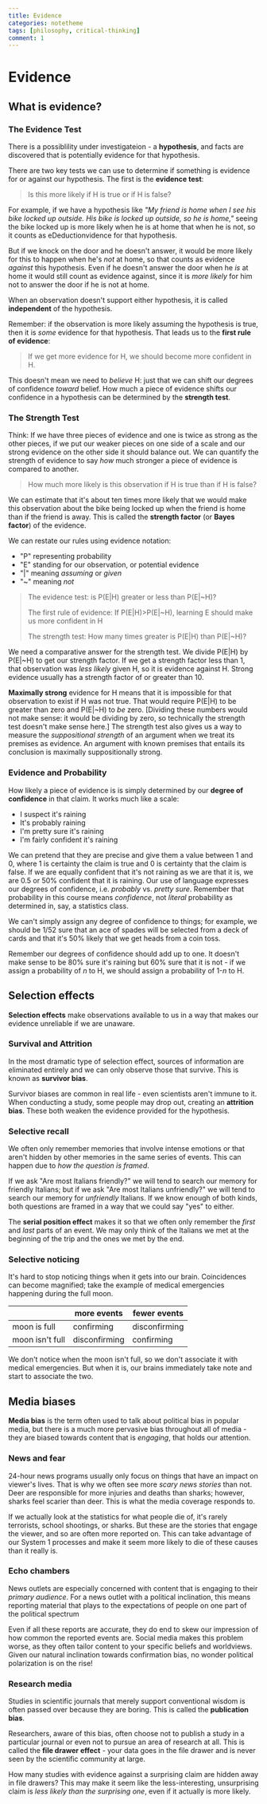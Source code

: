 ```yaml
---
title: Evidence
categories: notetheme
tags: [philosophy, critical-thinking]
comment: 1
---
```


# Evidence

## What is evidence?

### The Evidence Test

There is a possiblility under investigateion - a **hypothesis**, and facts are discovered that is potentially evidence for that hypothesis. 

There are two key tests we can use to determine if something is evidence for or against our hypothesis. The first is the **evidence test**:

> Is this more likely if H is true or if H is false?

For example, if we have a hypothesis like *"My friend is home when I see his bike locked up outside. His bike is locked up outside, so he is home,"* seeing the bike locked up is more likely when he is at home that when he is not, so it counts as eDeductionvidence for that hypothesis.

But if we knock on the door and he doesn't answer, it would be more likely for this to happen when he's *not* at home, so that counts as evidence *against* this hypothesis. Even if he doesn't answer the door when he *is* at home it would still count as evidence against, since it is *more likely* for him not to answer the door if he is not at home.

When an observation doesn't support either hypothesis, it is called **independent** of the hypothesis.

Remember: if the observation is more likely assuming the hypothesis is true, then it is *some* evidence for that hypothesis. That leads us to the **first rule of evidence**:

> If we get more evidence for H, we should become more confident in H.

This doesn't mean we need to *believe* H: just that we can shift our degrees of confidence *toward* belief. How much a piece of evidence shifts our confidence in a hypothesis can be determined by the **strength test**.

### The Strength Test

Think: If we have three pieces of evidence and one is twice as strong as the other pieces, if we put our weaker pieces on one side of a scale and our strong evidence on the other side it should balance out. We can quantify the strength of evidence to say *how* much stronger a piece of evidence is compared to another.

> How much more likely is this observation if H is true than if H is false?

We can estimate that it's about ten times more likely that we would make this observation about the bike being locked up when the friend is home than if the friend is away. This is called the **strength factor** (or **Bayes factor**) of the evidence.

We can restate our rules using evidence notation:

- "P" representing probability
- "E" standing for our observation, or potential evidence
- "\|" meaning *assuming* or *given*
- "~" meaning *not*

> The evidence test: is P(E\|H) greater or less than P(E\|~H)?
>
> The first rule of evidence: If P(E\|H)>P(E\|~H), learning E should make us more confident in H
>
> The strength test: How many times greater is P(E\|H) than P(E\|~H)?

We need a comparative answer for the strength test. We divide P(E\|H) by P(E\|~H) to get our strength factor. If we get a strength factor less than 1, that observation was *less likely* given H, so it is evidence against H. Strong evidence usually has a strength factor of or greater than 10.

**Maximally strong** evidence for H means that it is impossible for that observation to exist if H was not true. That would require P(E\|H) to be greater than zero and P(E\|~H) to *be* zero. [Dividing these numbers would not make sense: it would be dividing by zero, so technically the strength test doesn't make sense here.] The strength test also gives us a way to measure the *suppositional strength* of an argument when we treat its premises as evidence. An argument with known premises that entails its conclusion is maximally suppositionally strong.

### Evidence and Probability

How likely a piece of evidence is is simply determined by our **degree of confidence** in that claim. It works much like a scale:

- I suspect it's raining
- It's probably raining
- I'm pretty sure it's raining
- I'm fairly confident it's raining

We can pretend that they are precise and give them a value between 1 and 0, where 1 is certainty the claim is true and 0 is certainty that the claim is false. If we are equally confident that it's not raining as we are that it is, we are 0.5 or 50% confident that it is raining. Our use of language expresses our degrees of confidence, i.e. *probably* vs. *pretty sure*. Remember that probability in this course means *confidence*, not *literal* probability as determined in, say, a statistics class.

We can't simply assign any degree of confidence to things; for example, we should be 1/52 sure that an ace of spades will be selected from a deck of cards and that it's 50% likely that we get heads from a coin toss.

Remember our degrees of confidence should add up to one. It doesn't make sense to be 80% sure it's raining but 60% sure that it is not - if we assign a probability of *n* to H, we should assign a probability of 1-*n* to H.

## Selection effects

**Selection effects** make observations available to us in a way that makes our evidence unreliable if we are unaware.

### Survival and Attrition

In the most dramatic type of selection effect, sources of information are eliminated entirely and we can only observe those that survive. This is known as **survivor bias**. 

Survivor biases are common in real life - even scientists aren't immune to it. When conducting a study, some people may drop out, creating an **attrition bias**. These both weaken the evidence provided for the hypothesis.

### Selective recall

We often only remember memories that involve intense emotions or that aren't hidden by other memories in the same series of events. This can happen due to *how the question is framed*.

If we ask "Are most Italians friendly?" we will tend to search our memory for friendly Italians; but if we ask "Are most Italians unfriendly?" we will tend to search our memory for *unfriendly* Italians. If we know enough of both kinds, both questions are framed in a way that we could say "yes" to either.

The **serial position effect** makes it so that we often only remember the *first* and *last* parts of an event. We may only think of the Italians we met at the beginning of the trip and the ones we met by the end.

### Selective noticing

It's hard to stop noticing things when it gets into our brain. Coincidences can become magnified; take the example of medical emergencies happening during the full moon.

|                 | more events   | fewer events  |
| --------------- | ------------- | ------------- |
| moon is full    | confirming    | disconfirming |
| moon isn't full | disconfirming | confirming    |

We don't notice when the moon isn't full, so we don't associate it with medical emergencies. But when it is, our brains immediately take note and start to associate the two. 

## Media biases

**Media bias** is the term often used to talk about political bias in popular media, but there is a much more pervasive bias throughout all of media - they are biased towards content that is *engaging*, that holds our attention.

### News and fear

24-hour news programs usually only focus on things that have an impact on viewer's lives. That is why we often see more *scary news stories* than not. Deer are responsible for more injuries and deaths than sharks; however, sharks feel scarier than deer. This is what the media coverage responds to.

If we actually look at the statistics for what people die of, it's rarely terrorists, school shootings, or sharks. But these are the stories that engage the viewer, and so are often more reported on. This can take advantage of our System 1 processes and make it seem more likely to die of these causes than it really is.

### Echo chambers

News outlets are especially concerned with content that is engaging to their *primary audience*. For a news outlet with a political inclination, this means reporting material that plays to the expectations of people on one part of the political spectrum

Even if all these reports are accurate, they do end to skew our impression of how common the reported events are. Social media makes this problem worse, as they often tailor content to your specific beliefs and worldviews. Given our natural inclination towards confirmation bias, no wonder political polarization is on the rise!

### Research media

Studies in scientific journals that merely support conventional wisdom is often passed over because they are boring. This is called the **publication bias**.

Researchers, aware of this bias, often choose not to publish a study in a particular journal or even not to pursue an area of research at all. This is called the **file drawer effect** - your data goes in the file drawer and is never seen by the scientific community at large.

How many studies with evidence against a surprising claim are hidden away in file drawers? This may make it seem like the less-interesting, unsurprising claim is *less likely than the surprising one*, even if it actually is more likely. 





